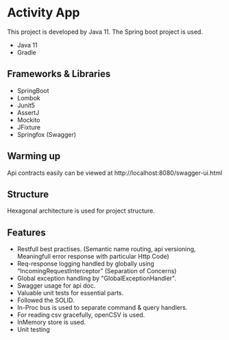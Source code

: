 # Activity App

This project is developed by Java 11. The Spring boot project is used.

  - Java 11 
  - Gradle

## Frameworks & Libraries

  - SpringBoot
  - Lombok
  - Junit5
  - AssertJ
  - Mockito
  - JFixture
  - Springfox (Swagger)
  
  ## Warming up

Api contracts easily can be viewed at http://localhost:8080/swagger-ui.html

 ## Structure
 Hexagonal architecture is used for project structure.
 
 ## Features
 
 - Restfull best practises. (Semantic name routing, api versioning, Meaningfull error response with particular Http Code)
 - Req-response logging handled by globally using “IncomingRequestInterceptor” (Separation of Concerns)
 - Global exception handling by "GlobalExceptionHandler".
 - Swagger usage for api doc.
 - Valuable unit tests for essential parts.
 - Followed the SOLID.
 - In-Proc bus is used to separate command & query handlers.
 - For reading csv gracefully, openCSV is used.
 - InMemory store is used.
 - Unit testing

 